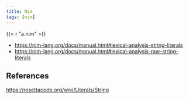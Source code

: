 ```yaml
---
title: Nim
tags: [nim]
---
```


{{< r "a.nim" >}}

- <https://nim-lang.org/docs/manual.html#lexical-analysis-string-literals>
- <https://nim-lang.org/docs/manual.html#lexical-analysis-raw-string-literals>

## References

<https://rosettacode.org/wiki/Literals/String>
